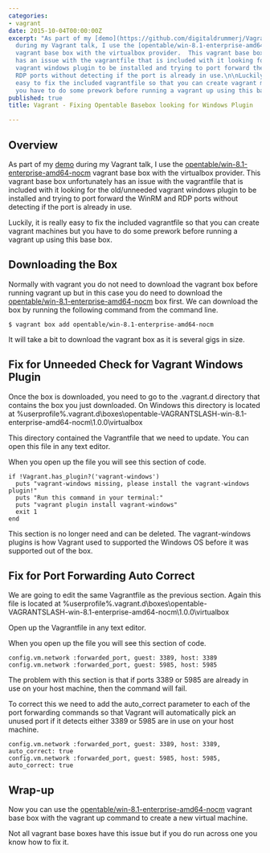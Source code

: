 ```yaml
---
categories:
- vagrant
date: 2015-10-04T00:00:00Z
excerpt: "As part of my [demo](https://github.com/digitaldrummerj/VagrantTalk/tree/master/ExampleVagrantFiles/WindowsWithChocolatey)
  during my Vagrant talk, I use the [opentable/win-8.1-enterprise-amd64-nocm](https://atlas.hashicorp.com/opentable/boxes/win-8.1-enterprise-amd64-nocm)
  vagrant base box with the virtualbox provider.  This vagrant base box unfortunately
  has an issue with the vagrantfile that is included with it looking for the old/unneeded
  vagrant windows plugin to be installed and trying to port forward the WinRM and
  RDP ports without detecting if the port is already in use.\n\nLuckily, it is really
  easy to fix the included vagrantfile so that you can create vagrant machines but
  you have to do some prework before running a vagrant up using this base box.       \n"
published: true
title: Vagrant - Fixing Opentable Basebox looking for Windows Plugin

---
```


## Overview

As part of my [demo](https://github.com/digitaldrummerj/VagrantTalk/tree/master/ExampleVagrantFiles/WindowsWithChocolatey) during my Vagrant talk, I use the [opentable/win-8.1-enterprise-amd64-nocm](https://atlas.hashicorp.com/opentable/boxes/win-8.1-enterprise-amd64-nocm) vagrant base box with the virtualbox provider.  This vagrant base box unfortunately has an issue with the vagrantfile that is included with it looking for the old/unneeded vagrant windows plugin to be installed and trying to port forward the WinRM and RDP ports without detecting if the port is already in use.

Luckily, it is really easy to fix the included vagrantfile so that you can create vagrant machines but you have to do some prework before running a vagrant up using this base box.

## Downloading the Box

Normally with vagrant you do not need to download the vagrant box before running vagrant up but in this case you do need to download the [opentable/win-8.1-enterprise-amd64-nocm](https://atlas.hashicorp.com/opentable/boxes/win-8.1-enterprise-amd64-nocm) box first.  We can download the box by running the following command from the command line.  
    
    $ vagrant box add opentable/win-8.1-enterprise-amd64-nocm
    
It will take a bit to download the vagrant box as it is several gigs in size.

## Fix for Unneeded Check for Vagrant Windows Plugin

Once the box is downloaded, you need to go to the .vagrant.d directory that contains the box you just downloaded.  On Windows this directory is located at %userprofile%\.vagrant.d\boxes\opentable-VAGRANTSLASH-win-8.1-enterprise-amd64-nocm\1.0.0\virtualbox

This directory contained the Vagrantfile that we need to update.  You can open this file in any text editor.

When you open up the file you will see this section of code.  

    if !Vagrant.has_plugin?('vagrant-windows')
      puts "vagrant-windows missing, please install the vagrant-windows plugin!"
      puts "Run this command in your terminal:"
      puts "vagrant plugin install vagrant-windows"
      exit 1
    end

This section is no longer need and can be deleted.  The vagrant-windows plugins is how Vagrant used to supported the Windows OS before it was supported out of the box.  


## Fix for Port Forwarding Auto Correct

We are going to edit the same Vagrantfile as the previous section.  Again this file is located at %userprofile%\.vagrant.d\boxes\opentable-VAGRANTSLASH-win-8.1-enterprise-amd64-nocm\1.0.0\virtualbox

Open up the Vagrantfile in any text editor.

When you open up the file you will see this section of code.  

    config.vm.network :forwarded_port, guest: 3389, host: 3389
    config.vm.network :forwarded_port, guest: 5985, host: 5985

The problem with this section is that if ports 3389 or 5985 are already in use on your host machine, then the command will fail.  

To correct this we need to add the auto_correct parameter to each of the port forwarding commands so that Vagrant will automatically pick an unused port if it detects either 3389 or 5985 are in use on your host machine.

    config.vm.network :forwarded_port, guest: 3389, host: 3389, auto_correct: true
    config.vm.network :forwarded_port, guest: 5985, host: 5985, auto_correct: true

## Wrap-up

Now you can use the [opentable/win-8.1-enterprise-amd64-nocm](https://atlas.hashicorp.com/opentable/boxes/win-8.1-enterprise-amd64-nocm) vagrant base box with the vagrant up command to create a new virtual machine.  

Not all vagrant base boxes have this issue but if you do run across one you know how to fix it.
